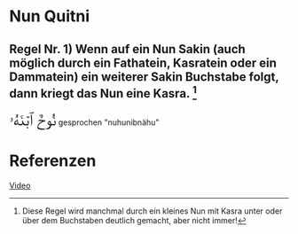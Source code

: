 # Nun Quitni

## Regel Nr. 1) Wenn auf ein Nun Sakin (auch möglich durch ein Fathatein, Kasratein oder ein Dammatein) ein weiterer Sakin Buchstabe folgt, dann kriegt das Nun eine Kasra. [^1]

<span style="font-size: 22pt">نُوحٌ ٱبۡنَهُۥ</span>
gesprochen "nuhunibnähu"

# Referenzen
[Video](https://youtu.be/RA05UXwZLmM)

[^1]: Diese Regel wird manchmal durch ein kleines Nun mit Kasra unter oder über dem Buchstaben deutlich gemacht, aber nicht immer!